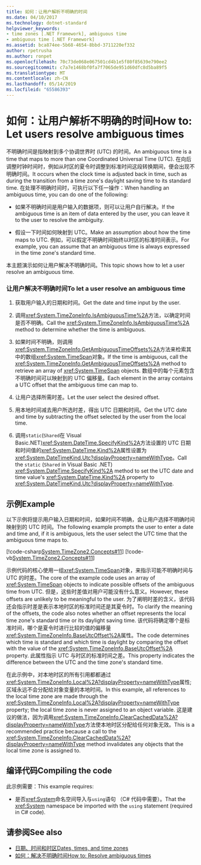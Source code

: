 ```yaml
---
title: 如何：让用户解析不明确的时间
ms.date: 04/10/2017
ms.technology: dotnet-standard
helpviewer_keywords:
- time zones [.NET Framework], ambiguous time
- ambiguous time [.NET Framework]
ms.assetid: bca874ee-5b68-4654-8bbd-3711220ef332
author: rpetrusha
ms.author: ronpet
ms.openlocfilehash: 70c73de068e067501cd4b1e5f80f85639e790ee2
ms.sourcegitcommit: c7a7e1468bf0fa7f7065de951d60dfc8d5ba89f5
ms.translationtype: MT
ms.contentlocale: zh-CN
ms.lasthandoff: 05/14/2019
ms.locfileid: "65586393"
---
```

# <a name="how-to-let-users-resolve-ambiguous-times"></a><span data-ttu-id="0471c-102">如何：让用户解析不明确的时间</span><span class="sxs-lookup"><span data-stu-id="0471c-102">How to: Let users resolve ambiguous times</span></span>

<span data-ttu-id="0471c-103">不明确时间是指映射到多个协调世界时 (UTC) 的时间。</span><span class="sxs-lookup"><span data-stu-id="0471c-103">An ambiguous time is a time that maps to more than one Coordinated Universal Time (UTC).</span></span> <span data-ttu-id="0471c-104">在向后调整时钟时间时，例如从时区的夏令时调整到标准时间这段转换期间，便会出现不明确时间。</span><span class="sxs-lookup"><span data-stu-id="0471c-104">It occurs when the clock time is adjusted back in time, such as during the transition from a time zone's daylight saving time to its standard time.</span></span> <span data-ttu-id="0471c-105">在处理不明确时间时，可执行以下任一操作：</span><span class="sxs-lookup"><span data-stu-id="0471c-105">When handling an ambiguous time, you can do one of the following:</span></span>

* <span data-ttu-id="0471c-106">如果不明确时间是用户输入的数据项，则可以让用户自行解决。</span><span class="sxs-lookup"><span data-stu-id="0471c-106">If the ambiguous time is an item of data entered by the user, you can leave it to the user to resolve the ambiguity.</span></span>

* <span data-ttu-id="0471c-107">假设一下时间如何映射到 UTC。</span><span class="sxs-lookup"><span data-stu-id="0471c-107">Make an assumption about how the time maps to UTC.</span></span> <span data-ttu-id="0471c-108">例如，可以假定不明确时间始终以时区的标准时间表示。</span><span class="sxs-lookup"><span data-stu-id="0471c-108">For example, you can assume that an ambiguous time is always expressed in the time zone's standard time.</span></span>

<span data-ttu-id="0471c-109">本主题演示如何让用户解决不明确时间。</span><span class="sxs-lookup"><span data-stu-id="0471c-109">This topic shows how to let a user resolve an ambiguous time.</span></span>

### <a name="to-let-a-user-resolve-an-ambiguous-time"></a><span data-ttu-id="0471c-110">让用户解决不明确时间</span><span class="sxs-lookup"><span data-stu-id="0471c-110">To let a user resolve an ambiguous time</span></span>

1. <span data-ttu-id="0471c-111">获取用户输入的日期和时间。</span><span class="sxs-lookup"><span data-stu-id="0471c-111">Get the date and time input by the user.</span></span>

2. <span data-ttu-id="0471c-112">调用<xref:System.TimeZoneInfo.IsAmbiguousTime%2A>方法，以确定时间是否不明确。</span><span class="sxs-lookup"><span data-stu-id="0471c-112">Call the <xref:System.TimeZoneInfo.IsAmbiguousTime%2A> method to determine whether the time is ambiguous.</span></span>

3. <span data-ttu-id="0471c-113">如果时间不明确，则调用<xref:System.TimeZoneInfo.GetAmbiguousTimeOffsets%2A>方法来检索其中的数组<xref:System.TimeSpan>对象。</span><span class="sxs-lookup"><span data-stu-id="0471c-113">If the time is ambiguous, call the <xref:System.TimeZoneInfo.GetAmbiguousTimeOffsets%2A> method to retrieve an array of <xref:System.TimeSpan> objects.</span></span> <span data-ttu-id="0471c-114">数组中的每个元素包含不明确时间可以映射到的 UTC 偏移量。</span><span class="sxs-lookup"><span data-stu-id="0471c-114">Each element in the array contains a UTC offset that the ambiguous time can map to.</span></span>

4. <span data-ttu-id="0471c-115">让用户选择所需时差。</span><span class="sxs-lookup"><span data-stu-id="0471c-115">Let the user select the desired offset.</span></span>

5. <span data-ttu-id="0471c-116">用本地时间减去用户所选时差，得出 UTC 日期和时间。</span><span class="sxs-lookup"><span data-stu-id="0471c-116">Get the UTC date and time by subtracting the offset selected by the user from the local time.</span></span>

6. <span data-ttu-id="0471c-117">调用`static`(`Shared`在 Visual Basic.NET)<xref:System.DateTime.SpecifyKind%2A>方法设置的 UTC 日期和时间值的<xref:System.DateTime.Kind%2A>属性设置为<xref:System.DateTimeKind.Utc?displayProperty=nameWithType>。</span><span class="sxs-lookup"><span data-stu-id="0471c-117">Call the `static` (`Shared` in Visual Basic .NET) <xref:System.DateTime.SpecifyKind%2A> method to set the UTC date and time value's <xref:System.DateTime.Kind%2A> property to <xref:System.DateTimeKind.Utc?displayProperty=nameWithType>.</span></span>

## <a name="example"></a><span data-ttu-id="0471c-118">示例</span><span class="sxs-lookup"><span data-stu-id="0471c-118">Example</span></span>

<span data-ttu-id="0471c-119">以下示例将提示用户输入日期和时间，如果时间不明确，会让用户选择不明确时间映射到的 UTC 时间。</span><span class="sxs-lookup"><span data-stu-id="0471c-119">The following example prompts the user to enter a date and time and, if it is ambiguous, lets the user select the UTC time that the ambiguous time maps to.</span></span>

[!code-csharp[System.TimeZone2.Concepts#11](../../../samples/snippets/csharp/VS_Snippets_CLR_System/system.TimeZone2.Concepts/CS/TimeZone2Concepts.cs#11)]
[!code-vb[System.TimeZone2.Concepts#11](../../../samples/snippets/visualbasic/VS_Snippets_CLR_System/system.TimeZone2.Concepts/VB/TimeZone2Concepts.vb#11)]

<span data-ttu-id="0471c-120">示例代码的核心使用一组<xref:System.TimeSpan>对象，来指示可能不明确时间与 UTC 的时差。</span><span class="sxs-lookup"><span data-stu-id="0471c-120">The core of the example code uses an array of <xref:System.TimeSpan> objects to indicate possible offsets of the ambiguous time from UTC.</span></span> <span data-ttu-id="0471c-121">但是，这些时差值对用户可能没有什么意义。</span><span class="sxs-lookup"><span data-stu-id="0471c-121">However, these offsets are unlikely to be meaningful to the user.</span></span> <span data-ttu-id="0471c-122">为了阐明时差的含义，该代码还会指示时差是表示本地时区的标准时间还是其夏令时。</span><span class="sxs-lookup"><span data-stu-id="0471c-122">To clarify the meaning of the offsets, the code also notes whether an offset represents the local time zone's standard time or its daylight saving time.</span></span> <span data-ttu-id="0471c-123">该代码将确定哪个是标准时间，哪个是夏令时进行比较的值的偏移量<xref:System.TimeZoneInfo.BaseUtcOffset%2A>属性。</span><span class="sxs-lookup"><span data-stu-id="0471c-123">The code determines which time is standard and which time is daylight by comparing the offset with the value of the <xref:System.TimeZoneInfo.BaseUtcOffset%2A> property.</span></span> <span data-ttu-id="0471c-124">此属性指示 UTC 与时区的标准时间之差。</span><span class="sxs-lookup"><span data-stu-id="0471c-124">This property indicates the difference between the UTC and the time zone's standard time.</span></span>

<span data-ttu-id="0471c-125">在此示例中，对本地时区的所有引用都都通过<xref:System.TimeZoneInfo.Local%2A?displayProperty=nameWithType>属性; 区域永远不会分配给对象变量的本地时间。</span><span class="sxs-lookup"><span data-stu-id="0471c-125">In this example, all references to the local time zone are made through the <xref:System.TimeZoneInfo.Local%2A?displayProperty=nameWithType> property; the local time zone is never assigned to an object variable.</span></span> <span data-ttu-id="0471c-126">这是建议的做法，因为调用<xref:System.TimeZoneInfo.ClearCachedData%2A?displayProperty=nameWithType>方法使本地时区分配给任何对象无效。</span><span class="sxs-lookup"><span data-stu-id="0471c-126">This is a recommended practice because a call to the <xref:System.TimeZoneInfo.ClearCachedData%2A?displayProperty=nameWithType> method invalidates any objects that the local time zone is assigned to.</span></span>

## <a name="compiling-the-code"></a><span data-ttu-id="0471c-127">编译代码</span><span class="sxs-lookup"><span data-stu-id="0471c-127">Compiling the code</span></span>

<span data-ttu-id="0471c-128">此示例需要：</span><span class="sxs-lookup"><span data-stu-id="0471c-128">This example requires:</span></span>

* <span data-ttu-id="0471c-129">是否<xref:System>命名空间导入与`using`语句 （C# 代码中需要）。</span><span class="sxs-lookup"><span data-stu-id="0471c-129">That the <xref:System> namespace be imported with the `using` statement (required in C# code).</span></span>

## <a name="see-also"></a><span data-ttu-id="0471c-130">请参阅</span><span class="sxs-lookup"><span data-stu-id="0471c-130">See also</span></span>

- [<span data-ttu-id="0471c-131">日期、时间和时区</span><span class="sxs-lookup"><span data-stu-id="0471c-131">Dates, times, and time zones</span></span>](../../../docs/standard/datetime/index.md)
- [<span data-ttu-id="0471c-132">如何：解决不明确时间</span><span class="sxs-lookup"><span data-stu-id="0471c-132">How to: Resolve ambiguous times</span></span>](../../../docs/standard/datetime/resolve-ambiguous-times.md)
